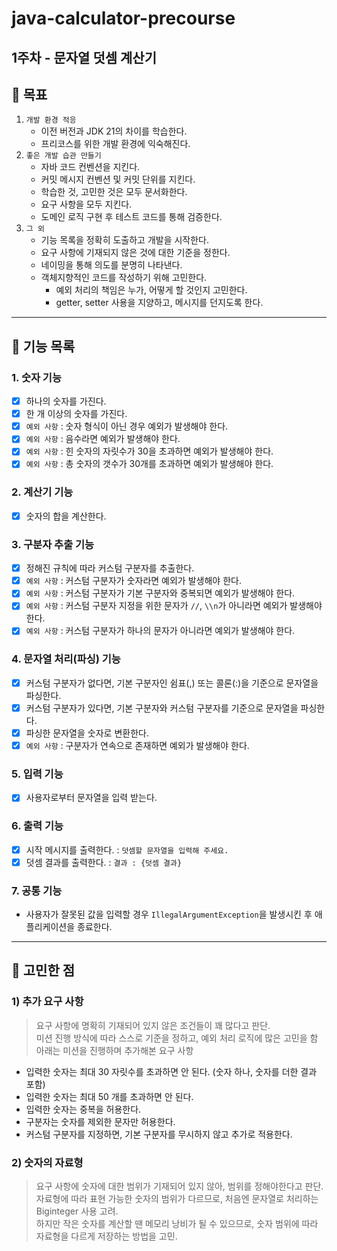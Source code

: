 # java-calculator-precourse

## 1주차 - 문자열 덧셈 계산기

## 🎯 목표
1. `개발 환경 적응`
   - 이전 버전과 JDK 21의 차이를 학습한다.
   - 프리코스를 위한 개발 환경에 익숙해진다.
2. `좋은 개발 습관 만들기`
   - 자바 코드 컨벤션을 지킨다.
   - 커밋 메시지 컨벤션 및 커밋 단위를 지킨다.
   - 학습한 것, 고민한 것은 모두 문서화한다.
   - 요구 사항을 모두 지킨다.
   - 도메인 로직 구현 후 테스트 코드를 통해 검증한다.
3. `그 외`
   - 기능 목록을 정확히 도출하고 개발을 시작한다.
   - 요구 사항에 기재되지 않은 것에 대한 기준을 정한다.
   - 네이밍을 통해 의도를 분명히 나타낸다.
   - 객체지향적인 코드를 작성하기 위해 고민한다.
      - 예외 처리의 책임은 누가, 어떻게 할 것인지 고민한다.
      - getter, setter 사용을 지양하고, 메시지를 던지도록 한다.
---

## 🚀 기능 목록
### 1. 숫자 기능
- [X] 하나의 숫자를 가진다.
- [X] 한 개 이상의 숫자를 가진다.
- [X] `예외 사항` : 숫자 형식이 아닌 경우 예외가 발생해야 한다.
- [X] `예외 사항` : 음수라면 예외가 발생해야 한다.
- [X] `예외 사항` : 힌 숫자의 자릿수가 30을 초과하면 예외가 발생해야 한다.
- [X] `예외 사항` : 총 숫자의 갯수가 30개를 초과하면 예외가 발생해야 한다.

### 2. 계산기 기능
- [X] 숫자의 합을 계산한다.

### 3. 구분자 추출 기능
- [X] 정해진 규칙에 따라 커스텀 구분자를 추출한다.
- [X] `예외 사항` : 커스텀 구분자가 숫자라면 예외가 발생해야 한다.
- [X] `예외 사항` : 커스텀 구분자가 기본 구분자와 중복되면 예외가 발생해야 한다.
- [X] `예외 사항` : 커스텀 구분자 지정을 위한 문자가 `//`, `\\n`가 아니라면 예외가 발생해야 한다.
- [X] `예외 사항` : 커스텀 구분자가 하나의 문자가 아니라면 예외가 발생해야 한다.

### 4. 문자열 처리(파싱) 기능
- [X] 커스텀 구분자가 없다면, 기본 구분자인 쉼표(,) 또는 콜론(:)을 기준으로 문자열을 파싱한다.
- [X] 커스텀 구분자가 있다면, 기본 구분자와 커스텀 구분자를 기준으로 문자열을 파싱한다.
- [X] 파싱한 문자열을 숫자로 변환한다.
- [X] `예외 사항` : 구분자가 연속으로 존재하면 예외가 발생해야 한다.

### 5. 입력 기능
- [X] 사용자로부터 문자열을 입력 받는다.

### 6. 출력 기능
- [X] 시작 메시지를 출력한다. : `덧셈할 문자열을 입력해 주세요.`
- [X] 덧셈 결과를 출력한다. : `결과 : {덧셈 결과}`

### 7. 공통 기능
- 사용자가 잘못된 값을 입력할 경우 `IllegalArgumentException`을 발생시킨 후 애플리케이션을 종료한다.

---

## 🔎 고민한 점
### 1) 추가 요구 사항
> 요구 사항에 명확히 기재되어 있지 않은 조건들이 꽤 많다고 판단.<br>
> 미션 진행 방식에 따라 스스로 기준을 정하고, 예외 처리 로직에 많은 고민을 함<br>
> 아래는 미션을 진행하며 추가해본 요구 사항
- 입력한 숫자는 최대 30 자릿수를 초과하면 안 된다. (숫자 하나, 숫자를 더한 결과 포함)
- 입력한 숫자는 최대 50 개를 초과하면 안 된다.
- 입력한 숫자는 중복을 허용한다.
- 구분자는 숫자를 제외한 문자만 허용한다.
- 커스텀 구분자를 지정하면, 기본 구분자를 무시하지 않고 추가로 적용한다.

### 2) 숫자의 자료형
> 요구 사항에 숫자에 대한 범위가 기재되어 있지 않아, 범위를 정해야한다고 판단.<br>
> 자료형에 따라 표현 가능한 숫자의 범위가 다르므로, 처음엔 문자열로 처리하는 Biginteger 사용 고려.<br>
> 하지만 작은 숫자를 계산할 땐 메모리 낭비가 될 수 있으므로, 숫자 범위에 따라 자료형을 다르게 저장하는 방법을 고민.